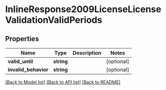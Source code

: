 # InlineResponse2009LicenseLicenseValidationValidPeriods

## Properties
Name | Type | Description | Notes
------------ | ------------- | ------------- | -------------
**valid_until** | **string** |  | [optional] 
**invalid_behavior** | **string** |  | [optional] 

[[Back to Model list]](../../README.md#documentation-for-models) [[Back to API list]](../../README.md#documentation-for-api-endpoints) [[Back to README]](../../README.md)

